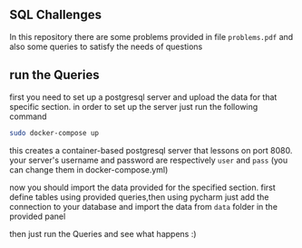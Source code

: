 ## SQL Challenges
In this repository there are some problems provided in file `problems.pdf` and also some queries to satisfy the needs of questions

## run the Queries
first you need to set up a postgresql server and upload the data for that specific section. in order to set up the server just run the following command
```bash
sudo docker-compose up
```
this creates a container-based postgresql server that lessons on port 8080.
your server's username and password are respectively `user` and `pass` (you can change them in docker-compose.yml)

now you should import the data provided for the specified section. first define tables using provided queries,then using pycharm just add the connection to your database and import the data from `data` folder in the provided panel

then just run the Queries and see what happens :)